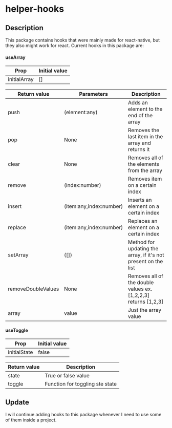 # helper-hooks

## Description

This package contains hooks that were mainly made for react-native, but they also might work for react. 
Current hooks in this package are:

#### useArray

Prop | Initial value
--- | ---
initialArray | []

Return value| Parameters | Description
--- | --- | ---
push | (element:any) | Adds an element to the end of the array
pop | None | Removes the last item in the array and returns it
clear | None | Removes all of the elements from the array
remove | (index:number) | Removes item on a certain index
insert | (item:any,index:number) | Inserts an element on a certain index
replace | (item:any,index:number) | Replaces an element on a certain index
setArray | ([]) | Method for updating the array, if it's not present on the list
removeDoubleValues | None | Removes all of the double values ex. [1,2,2,3] returns [1,2,3]
array | value | Just the array value

#### useToggle

Prop | Initial value
--- | ---
initialState | false

Return value | Description
--- | ---
state | True or false value
toggle | Function for toggling ste state

## Update

I will continue adding hooks to this package whenever I need to use some of them inside a project.
